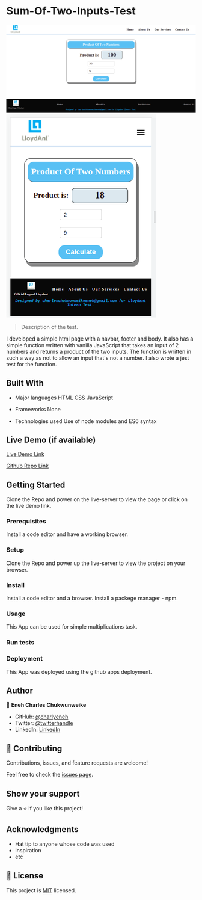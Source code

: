 # Sum-Of-Two-Inputs-Test

![screenshot](./images/desktop.png)
![screenshot](./images/mobile.png)

> Description of the test.

I developed a simple html page with a navbar, footer and body.
It also has a simple function written with vanilla JavaScript that takes an input of 2 numbers and returns a product of the two inputs. The function is written in such a way as not to allow an input that's not a number. I also wrote a jest test for the function.

## Built With

- Major languages
  HTML
  CSS
  JavaScript

- Frameworks
  None

- Technologies used
  Use of node modules and ES6 syntax

## Live Demo (if available)

[Live Demo Link](https://charlyeneh.github.io/Product-Of-Two-Inputs-Test/)

[Github Repo Link](https://github.com/charlyeneh/Product-Of-Two-Inputs-Test)

## Getting Started

Clone the Repo and power on the live-server to view the page or click on the live demo link.

### Prerequisites

Install a code editor and have a working browser.

### Setup

Clone the Repo and power up the live-server to view the project on your browser.

### Install

Install a code editor and a browser.
Install a packege manager - npm.

### Usage

This App can be used for simple multiplications task.

### Run tests

### Deployment

This App was deployed using the github apps deployment.

## Author

👤 **Eneh Charles Chukwunweike**

- GitHub: [@charlyeneh](https://github.com/charlyeneh)
- Twitter: [@twitterhandle](https://twitter.com/ProgrammerBaby?s=09)
- LinkedIn: [LinkedIn](https://www.linkedin.com/in/charles-chukwunweike-eneh)

## 🤝 Contributing

Contributions, issues, and feature requests are welcome!

Feel free to check the [issues page](https://github.com/charlyeneh/Product-Of-Two-Inputs-Test/issues).

## Show your support

Give a ⭐️ if you like this project!

## Acknowledgments

- Hat tip to anyone whose code was used
- Inspiration
- etc

## 📝 License

This project is [MIT](./MIT.md) licensed.
